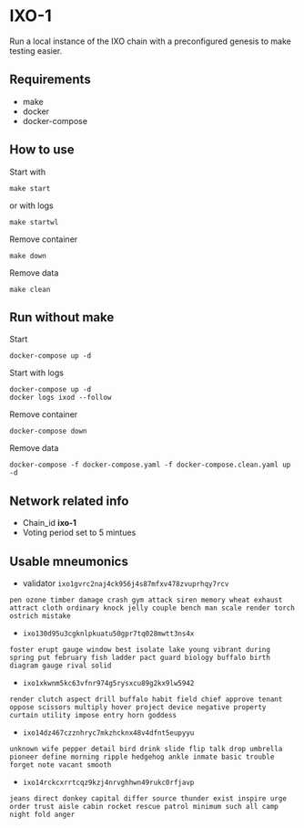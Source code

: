 # IXO-1
Run a local instance of the IXO chain with a preconfigured genesis to make testing easier.

## Requirements
- make
- docker
- docker-compose

## How to use 

Start with
```
make start
```
or with logs
```
make startwl
```
Remove container
```
make down
```
Remove data
```
make clean 
```

## Run without make

Start
```
docker-compose up -d
```
Start with logs
```
docker-compose up -d
docker logs ixod --follow
```
Remove container
```
docker-compose down
```
Remove data
```
docker-compose -f docker-compose.yaml -f docker-compose.clean.yaml up -d
```
## Network related info
- Chain_id  **ixo-1**
- Voting period set to 5 mintues

## Usable mneumonics
- validator
```ixo1gvrc2naj4ck956j4s87mfxv478zvuprhqy7rcv```
```
pen ozone timber damage crash gym attack siren memory wheat exhaust attract cloth ordinary knock jelly couple bench man scale render torch ostrich mistake
```
- ```ixo130d95u3cgknlpkuatu50gpr7tq028mwtt3ns4x```
```
foster erupt gauge window best isolate lake young vibrant during spring put february fish ladder pact guard biology buffalo birth diagram gauge rival solid
```
- ```ixo1xkwnm5kc63vfnr974g5rysxcu89g2kx9lw5942```
```
render clutch aspect drill buffalo habit field chief approve tenant oppose scissors multiply hover project device negative property curtain utility impose entry horn goddess
```
- ```ixo14dz467czznhryc7mkzhcknx48v4dfnt5eupyyu```
```
unknown wife pepper detail bird drink slide flip talk drop umbrella pioneer define morning ripple hedgehog ankle inmate basic trouble forget note vacant smooth
```
- ```ixo14rckcxrrtcqz9kzj4nrvghhwn49rukc0rfjavp```
```
jeans direct donkey capital differ source thunder exist inspire urge order trust aisle cabin rocket rescue patrol minimum such all camp night fold anger
```